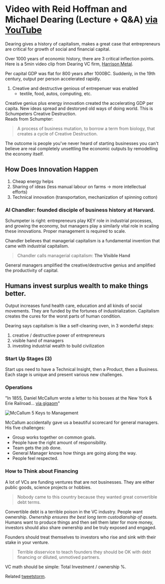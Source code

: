 # Video with Reid Hoffman and Michael Dearing (Lecture + Q&A) [via YouTube](https://www.youtube.com/watch?v=3vCdfa_aeI8&ab_channel=GreylockPartners)

Dearing gives a history of capitalism, makes a great case that entrepreneurs are critical for growth of social and financial capital. 

Over 1000 years of economic history, there are 3 critical inflection points.  Here is a 5min video clip from Dearing VC firm, [Harrison Metal](https://www.harrisonmetal.com/library/capitalism).

Per capital GDP was flat for 800 years after 1000BC.  Suddenly, in the 19th century, output per person accelerated rapidly. 

1.  Creative and destructive genious of entrepenuer was enabled 
	* textile, food, autos, computing, etc.

Creative genius plus energy innovation created the accelerating GDP per capita.  New ideas spread and destoryed old ways of doing world.  This is Schumpeters Creative Destruction. 	
Reads from Schumpter: 

> A process of business mutation, to borrow a term from biology, that creates a cycle of Creative Destruction.

The outcome is people you've never heard of starting businesses you can't believe are real completely unsettling the economic outputs by remodelling the economy itself.

## How Does Innovation Happen

1.  Cheap energy helps
2.  Sharing of ideas (less manual labour on farms -> more intellectual efforts)
3.  Technical innovation (transportation, mechanization of spinning cotton)

### Al Chandler: founded disciple of business history at Harvard.

Schumpeter is right: entrepreneurs play KEY role in industrial processes, and growing the economy, but managers play a similarly vital role in scaling these innovations.  Proper management is required to scale.

Chandler believes that managerial capitalism is a fundamental invention that came with industrial capitalism. 

> Chandler calls managerial capitalism: **The Visible Hand**

General managers amplified the creative/destructive genius and amplified the productivity of capital.

## Humans invest surplus wealth to make things better.

Output increases fund health care, education and all kinds of social movements.  They are funded by the fortunes of industrialization.  Capitalism creates the cures for the worst parts of human condition. 


Dearing says capitalism is like a self-cleaning oven, in 3 wonderful steps:

1. creative / destructive power of entrepreneurs 
2. visible hand of managers
3. investing industrial wealth to build civilization 

### Start Up Stages (3)

Start ups need to have a Technical Insight, then a Product, then a Business.  Each stage is unique and present various new challenges. 

### Operations 

"In 1855, Daniel McCallum wrote a letter to his bosses at the New York & Erie Railroad... [via gigaom](https://gigaom.com/2014/12/07/what-a-letter-from-1855-can-teach-us-about-startups-today/)"

![McCallum 5 Keys to Management](https://pbs.twimg.com/media/CZ0wiKVUAAApTED.png:large)

McCallum accidentally gave us a beautiful scorecard for general managers.  His five challenges:

* Group works together on common goals.
* People have the right amount of responsibility.
* Team gets the job done.
* General Manager knows how things are going along the way.
* People feel respected.


### How to Think about Financing 

A lot of VCs are funding ventures that are not businesses.  They are either public goods, science projects or hobbies.

> Nobody came to this country because they wanted great convertible debt terms.

Convertible debt is a terrible poison in the VC industry.  People want ownership.  *Ownership ensures the best long term custodianship of assets.*  Humans want to produce things and then sell them later for more money, investors should also share ownership and be truly exposed and engaged.  

Founders should treat themselves to investors who rise and sink with their stake in your venture.

> Terrible disservice to teach founders they should be OK with debt financing or diluted, unmotived partners. 

VC math should be simple: Total Investment / ownership %.  


Related [tweetstorm](https://twitter.com/Royal_Arse/status/692763282101395459). 



